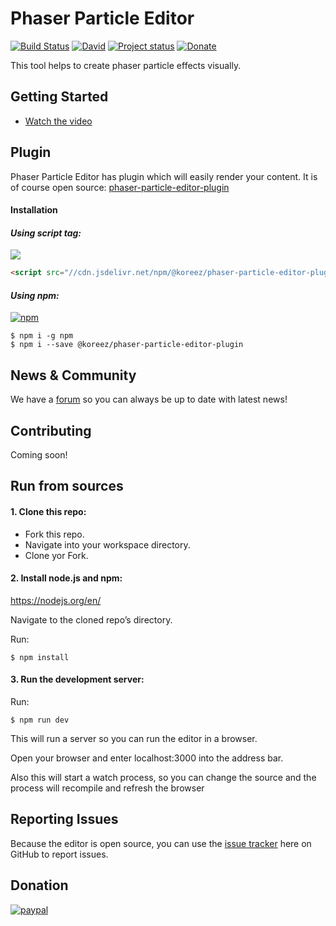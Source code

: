 # Phaser Particle Editor
[![Build Status](https://travis-ci.org/koreezgames/phaser-particle-editor.svg?branch=master)](https://travis-ci.org/koreezgames/phaser-particle-editor)  [![David](https://david-dm.org/koreezgames/phaser-particle-editor.svg)]() [![Project status](https://img.shields.io/badge/status-active-brightgreen.svg)](#status) [![Donate](https://img.shields.io/badge/Donate-PayPal-green.svg)](https://www.paypal.com/cgi-bin/webscr?cmd=_donations&business=paypal@koreez.com&lc=US&item_name=Koreez%20LLC&no_note=0&currency_code=USD&bn=PP-DonationsBF:btn_donateCC_LG.gif:NonHostedGuest)

This tool helps to create phaser particle effects visually. 


## Getting Started
* [Watch the video](https://www.facebook.com/saqsun/videos/1698844436801218/)


## Plugin
Phaser Particle Editor has plugin which will easily render your content.
It is of course open source: [phaser-particle-editor-plugin](https://github.com/koreezgames/phaser-particle-editor-plugin.git)

#### Installation
#### ***Using script tag:***
[![](https://data.jsdelivr.com/v1/package/npm/@koreez/phaser-particle-editor-plugin/badge?style=rounded)](https://www.jsdelivr.com/package/npm/@koreez/phaser-particle-editor-plugin/dist/plugin.min.js)
```html
<script src="//cdn.jsdelivr.net/npm/@koreez/phaser-particle-editor-plugin/dist/plugin.min.js"></script>
```
#### ***Using npm:***
[![npm](https://img.shields.io/npm/dt/@koreez/phaser-particle-editor-plugin.svg)](https://www.npmjs.com/package/@koreez/phaser-particle-editor-plugin)
```shell
$ npm i -g npm
$ npm i --save @koreez/phaser-particle-editor-plugin
```

## News & Community
We have a [forum](http://www.html5gamedevs.com/topic/33387-phaser-particle-editor) so you can always be up to date with latest news!

## Contributing
Coming soon!

## Run from sources
#### 1. Clone this repo:
* Fork this repo.
* Navigate into your workspace directory.
* Clone yor Fork.

#### 2. Install node.js and npm:
https://nodejs.org/en/

Navigate to the cloned repo’s directory.

Run:
```shell
$ npm install 
```
#### 3. Run the development server:
Run:
```shell
$ npm run dev
```
This will run a server so you can run the editor in a browser.

Open your browser and enter localhost:3000 into the address bar.

Also this will start a watch process, so you can change the source and the process will recompile and refresh the browser

## Reporting Issues
Because the editor is open source, you can use the [issue tracker](https://github.com/koreezgames/phaser-particle-editor/issues) here on GitHub to report issues.

## Donation
[![paypal](https://www.paypalobjects.com/en_US/i/btn/btn_donateCC_LG.gif)](https://www.paypal.com/cgi-bin/webscr?cmd=_donations&business=paypal@koreez.com&lc=US&item_name=Koreez%20LLC&no_note=0&currency_code=USD&bn=PP-DonationsBF:btn_donateCC_LG.gif:NonHostedGuest)

